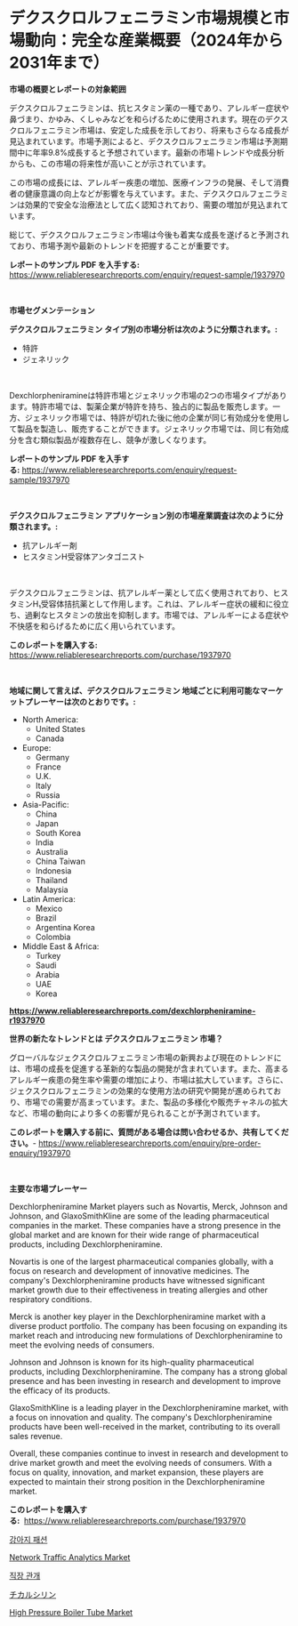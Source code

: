 <p><h1>デクスクロルフェニラミン市場規模と市場動向：完全な産業概要（2024年から2031年まで）</h1></p><p><strong>市場の概要とレポートの対象範囲</strong></p>
<p><p>デクスクロルフェニラミンは、抗ヒスタミン薬の一種であり、アレルギー症状や鼻づまり、かゆみ、くしゃみなどを和らげるために使用されます。現在のデクスクロルフェニラミン市場は、安定した成長を示しており、将来もさらなる成長が見込まれています。市場予測によると、デクスクロルフェニラミン市場は予測期間中に年率9.8%成長すると予想されています。最新の市場トレンドや成長分析からも、この市場の将来性が高いことが示されています。</p><p>この市場の成長には、アレルギー疾患の増加、医療インフラの発展、そして消費者の健康意識の向上などが影響を与えています。また、デクスクロルフェニラミンは効果的で安全な治療法として広く認知されており、需要の増加が見込まれています。</p><p>総じて、デクスクロルフェニラミン市場は今後も着実な成長を遂げると予測されており、市場予測や最新のトレンドを把握することが重要です。</p></p>
<p><strong>レポートのサンプル PDF を入手する:</strong> <a href="https://www.reliableresearchreports.com/enquiry/request-sample/1937970">https://www.reliableresearchreports.com/enquiry/request-sample/1937970</a></p>
<p>&nbsp;</p>
<p><strong>市場セグメンテーション</strong></p>
<p><strong>デクスクロルフェニラミン タイプ別の市場分析は次のように分類されます。:</strong></p>
<p><ul><li>特許</li><li>ジェネリック</li></ul></p>
<p>&nbsp;</p>
<p><p>Dexchlorpheniramineは特許市場とジェネリック市場の2つの市場タイプがあります。特許市場では、製薬企業が特許を持ち、独占的に製品を販売します。一方、ジェネリック市場では、特許が切れた後に他の企業が同じ有効成分を使用して製品を製造し、販売することができます。ジェネリック市場では、同じ有効成分を含む類似製品が複数存在し、競争が激しくなります。</p></p>
<p><strong>レポートのサンプル PDF を入手する:</strong>&nbsp;<a href="https://www.reliableresearchreports.com/enquiry/request-sample/1937970">https://www.reliableresearchreports.com/enquiry/request-sample/1937970</a></p>
<p>&nbsp;</p>
<p><strong> デクスクロルフェニラミン アプリケーション別の市場産業調査は次のように分類されます。:</strong></p>
<p><ul><li>抗アレルギー剤</li><li>ヒスタミンH受容体アンタゴニスト</li></ul></p>
<p>&nbsp;</p>
<p><p>デクスクロルフェニラミンは、抗アレルギー薬として広く使用されており、ヒスタミンH₁受容体拮抗薬として作用します。これは、アレルギー症状の緩和に役立ち、過剰なヒスタミンの放出を抑制します。市場では、アレルギーによる症状や不快感を和らげるために広く用いられています。</p></p>
<p><strong>このレポートを購入する:</strong>&nbsp; <a href="https://www.reliableresearchreports.com/purchase/1937970">https://www.reliableresearchreports.com/purchase/1937970</a></p>
<p>&nbsp;</p>
<p><strong>地域に関して言えば、デクスクロルフェニラミン 地域ごとに利用可能なマーケットプレーヤーは次のとおりです。:</strong></p>
<p><ul>
    <li>
        North America:
        <ul>
            <li>United States</li>
            <li>Canada</li>
        </ul>
    </li>
    <li>
        Europe:
        <ul>
            <li>Germany</li>
            <li>France</li>
            <li>U.K.</li>
            <li>Italy</li>
            <li>Russia</li>
        </ul>
    </li>
    <li>
        Asia-Pacific:
        <ul>
            <li>China</li>
            <li>Japan</li>
            <li>South Korea</li>
            <li>India</li>
            <li>Australia</li>
            <li>China Taiwan</li>
            <li>Indonesia</li>
            <li>Thailand</li>
            <li>Malaysia</li>
        </ul>
    </li>
    <li>
        Latin America:
        <ul>
            <li>Mexico</li>
            <li>Brazil</li>
            <li>Argentina Korea</li>
            <li>Colombia</li>
        </ul>
    </li>
    <li>
        Middle East & Africa:
        <ul>
            <li>Turkey</li>
            <li>Saudi</li>
            <li>Arabia</li>
            <li>UAE</li>
            <li>Korea</li>
        </ul>
    </li>
    </ul></p>
<p><strong><a href="https://www.reliableresearchreports.com/dexchlorpheniramine-r1937970">https://www.reliableresearchreports.com/dexchlorpheniramine-r1937970</a></strong>&nbsp;</p>
<p><strong>世界の新たなトレンドとは デクスクロルフェニラミン 市場？</strong></p>
<p><p>グローバルなジェクスクロルフェニラミン市場の新興および現在のトレンドには、市場の成長を促進する革新的な製品の開発が含まれています。また、高まるアレルギー疾患の発生率や需要の増加により、市場は拡大しています。さらに、ジェクスクロルフェニラミンの効果的な使用方法の研究や開発が進められており、市場での需要が高まっています。また、製品の多様化や販売チャネルの拡大など、市場の動向により多くの影響が見られることが予測されています。</p></p>
<p><strong>このレポートを購入する前に、質問がある場合は問い合わせるか、共有してください。</strong>- <a href="https://www.reliableresearchreports.com/enquiry/pre-order-enquiry/1937970">https://www.reliableresearchreports.com/enquiry/pre-order-enquiry/1937970</a></p>
<p>&nbsp;</p>
<p><strong>主要な市場プレーヤー</strong></p>
<p><p>Dexchlorpheniramine Market players such as Novartis, Merck, Johnson and Johnson, and GlaxoSmithKline are some of the leading pharmaceutical companies in the market. These companies have a strong presence in the global market and are known for their wide range of pharmaceutical products, including Dexchlorpheniramine.</p><p>Novartis is one of the largest pharmaceutical companies globally, with a focus on research and development of innovative medicines. The company's Dexchlorpheniramine products have witnessed significant market growth due to their effectiveness in treating allergies and other respiratory conditions.</p><p>Merck is another key player in the Dexchlorpheniramine market with a diverse product portfolio. The company has been focusing on expanding its market reach and introducing new formulations of Dexchlorpheniramine to meet the evolving needs of consumers.</p><p>Johnson and Johnson is known for its high-quality pharmaceutical products, including Dexchlorpheniramine. The company has a strong global presence and has been investing in research and development to improve the efficacy of its products.</p><p>GlaxoSmithKline is a leading player in the Dexchlorpheniramine market, with a focus on innovation and quality. The company's Dexchlorpheniramine products have been well-received in the market, contributing to its overall sales revenue.</p><p>Overall, these companies continue to invest in research and development to drive market growth and meet the evolving needs of consumers. With a focus on quality, innovation, and market expansion, these players are expected to maintain their strong position in the Dexchlorpheniramine market.</p></p>
<p><strong>このレポートを購入する:</strong>&nbsp;&nbsp;<a href="https://www.reliableresearchreports.com/purchase/1937970">https://www.reliableresearchreports.com/purchase/1937970</a></p>
<p><p><a href="https://github.com/Howaoole34545/Market-Research-Report-List-1/blob/main/458963718443.md">강아지 패션</a></p><p><a href="https://github.com/julyju69/Market-Research-Report-List-2/blob/main/network-traffic-analytics-market.md">Network Traffic Analytics Market</a></p><p><a href="https://github.com/sougarounis/Market-Research-Report-List-3/blob/main/982757118442.md">직장 관개</a></p><p><a href="https://github.com/AaronVargas43/Market-Research-Report-List-1/blob/main/215298120202.md">チカルシリン</a></p><p><a href="https://issuu.com/reportprime-2/docs/high-pressure-boiler-tube-market-size-2030.pptx">High Pressure Boiler Tube Market</a></p></p>